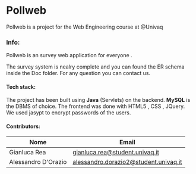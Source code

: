 # Pollweb
Pollweb is a project for the Web Engineering course at @Univaq

### Info:
Pollweb is an survey web application for everyone .

The survey system is nealry complete and you can found the ER schema inside the Doc folder.
For any question you can contact us. 

#### Tech stack:
The project has been built using **Java** (Servlets) on the backend. **MySQL** is the DBMS of choice.
The frontend was done with HTML5 , CSS , JQuery. We used jasypt to encrypt passwords of the users. 

#### Contributors:

| Nome                | Email                                  |
| ------------------- | -------------------------------------- |
| Gianluca Rea        | gianluca.rea@student.univaq.it         |
| Alessandro D'Orazio | alessandro.dorazio2@student.univaq.it  |

